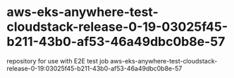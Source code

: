 # aws-eks-anywhere-test-cloudstack-release-0-19-03025f45-b211-43b0-af53-46a49dbc0b8e-57
repository for use with E2E test job aws-eks-anywhere-test-cloudstack-release-0-19:03025f45-b211-43b0-af53-46a49dbc0b8e-57
